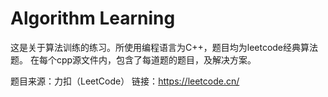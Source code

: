 # Algorithm Learning
这是关于算法训练的练习。所使用编程语言为C++，题目均为leetcode经典算法题。
在每个cpp源文件内，包含了每道题的题目，及解决方案。

题目来源：力扣（LeetCode）
链接：https://leetcode.cn/
